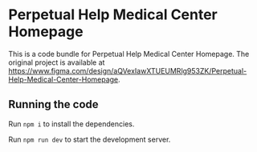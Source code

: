 
  # Perpetual Help Medical Center Homepage

  This is a code bundle for Perpetual Help Medical Center Homepage. The original project is available at https://www.figma.com/design/aQVexIawXTUEUMRlg953ZK/Perpetual-Help-Medical-Center-Homepage.

  ## Running the code

  Run `npm i` to install the dependencies.

  Run `npm run dev` to start the development server.
  
